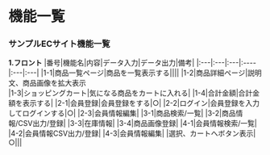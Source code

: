 # 機能一覧
### サンプルECサイト機能一覧
**1.フロント**
|番号|機能名|内容|データ入力|データ出力|備考|
|:---|:---|:---|:----|:---|:---|
|1-1|商品一覧ページ|商品を一覧表示する||||
|1-2|商品詳細ページ|説明文、商品画像を拡大表示<br>
|1-3|ショッピングカート|気になる商品をカートに入れる|
|1-4|合計金額|合計金額を表示する|
|2-1|会員登録|会員登録をする|○|
|2-2|ログイン|会員登録を入力してログインする|○|
|2-3|会員情報編集|
|3-1|商品検索/一覧|
|3-2|商品情報/CSV出力/登録|
|3-3|在庫情報|
|3-4|商品画像登録|
|4-1|会員情報検索/一覧|
|4-2|会員情報CSV出力/登録|
|4-3|会員情報編集|
|選択、カートへボタン表示|○|||
